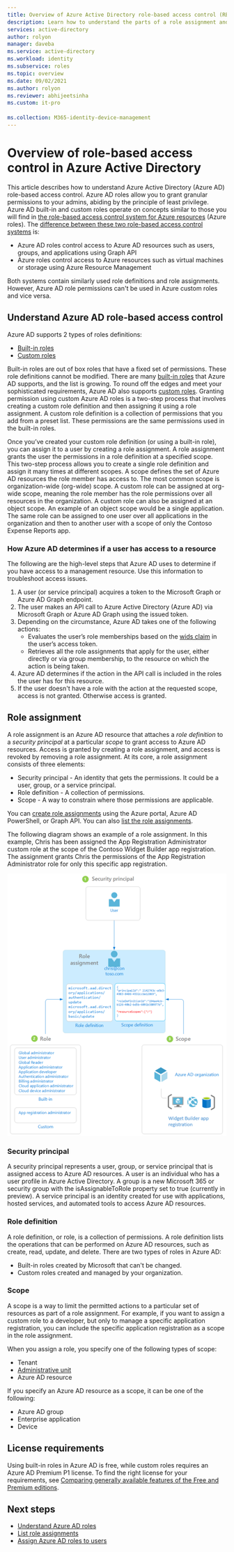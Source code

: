```yaml
---
title: Overview of Azure Active Directory role-based access control (RBAC)
description: Learn how to understand the parts of a role assignment and restricted scope in Azure Active Directory.
services: active-directory
author: rolyon
manager: daveba
ms.service: active-directory
ms.workload: identity
ms.subservice: roles
ms.topic: overview
ms.date: 09/02/2021
ms.author: rolyon
ms.reviewer: abhijeetsinha
ms.custom: it-pro

ms.collection: M365-identity-device-management
---
```


# Overview of role-based access control in Azure Active Directory

This article describes how to understand Azure Active Directory (Azure AD) role-based access control. Azure AD roles allow you to grant granular permissions to your admins, abiding by the principle of least privilege. Azure AD built-in and custom roles operate on concepts similar to those you will find in [the role-based access control system for Azure resources](../../role-based-access-control/overview.md) (Azure roles). The [difference between these two role-based access control systems](../../role-based-access-control/rbac-and-directory-admin-roles.md) is:

- Azure AD roles control access to Azure AD resources such as users, groups, and applications using Graph API
- Azure roles control access to Azure resources such as virtual machines or storage using Azure Resource Management

Both systems contain similarly used role definitions and role assignments. However, Azure AD role permissions can't be used in Azure custom roles and vice versa.

## Understand Azure AD role-based access control
Azure AD supports 2 types of roles definitions:
* [Built-in roles](./permissions-reference.md)
* [Custom roles](./custom-create.md)

Built-in roles are out of box roles that have a fixed set of permissions. These role definitions cannot be modified. There are many [built-in roles](./permissions-reference.md) that Azure AD supports, and the list is growing. To round off the edges and meet your sophisticated requirements, Azure AD also supports [custom roles](./custom-create.md). Granting permission using custom Azure AD roles is a two-step process that involves creating a custom role definition and then assigning it using a role assignment. A custom role definition is a collection of permissions that you add from a preset list. These permissions are the same permissions used in the built-in roles.  

Once you’ve created your custom role definition (or using a built-in role), you can assign it to a user by creating a role assignment. A role assignment grants the user the permissions in a role definition at a specified scope. This two-step process allows you to create a single role definition and assign it many times at different scopes. A scope defines the set of Azure AD resources the role member has access to. The most common scope is organization-wide (org-wide) scope. A custom role can be assigned at org-wide scope, meaning the role member has the role permissions over all resources in the organization. A custom role can also be assigned at an object scope. An example of an object scope would be a single application. The same role can be assigned to one user over all applications in the organization and then to another user with a scope of only the Contoso Expense Reports app.  

### How Azure AD determines if a user has access to a resource

The following are the high-level steps that Azure AD uses to determine if you have access to a management resource. Use this information to troubleshoot access issues.

1. A user (or service principal) acquires a token to the Microsoft Graph or Azure AD Graph endpoint.
1. The user makes an API call to Azure Active Directory (Azure AD) via Microsoft Graph or Azure AD Graph using the issued token.
1. Depending on the circumstance, Azure AD takes one of the following actions:
   - Evaluates the user’s role memberships based on the [wids claim](../../active-directory-b2c/access-tokens.md) in the user’s access token.
   - Retrieves all the role assignments that apply for the user, either directly or via group membership, to the resource on which the action is being taken.
1. Azure AD determines if the action in the API call is included in the roles the user has for this resource.
1. If the user doesn't have a role with the action at the requested scope, access is not granted. Otherwise access is granted.

## Role assignment

A role assignment is an Azure AD resource that attaches a *role definition* to a *security principal* at a particular *scope* to grant access to Azure AD resources. Access is granted by creating a role assignment, and access is revoked by removing a role assignment. At its core, a role assignment consists of three elements:

- Security principal - An identity that gets the permissions. It could be a user, group, or a service principal. 
- Role definition - A collection of permissions. 
- Scope - A way to constrain where those permissions are applicable.

You can [create role assignments](manage-roles-portal.md) using the Azure portal, Azure AD PowerShell, or Graph API. You can also [list the role assignments](view-assignments.md).

The following diagram shows an example of a role assignment. In this example, Chris has been assigned the App Registration Administrator custom role at the scope of the Contoso Widget Builder app registration. The assignment grants Chris the permissions of the App Registration Administrator role for only this specific app registration.

![Role assignment is how permissions are enforced and has three parts.](./media/custom-overview/rbac-overview.png)

### Security principal

A security principal represents a user, group, or service principal that is assigned access to Azure AD resources. A user is an individual who has a user profile in Azure Active Directory. A group is a new Microsoft 365 or security group with the isAssignableToRole property set to true (currently in preview). A service principal is an identity created for use with applications, hosted services, and automated tools to access Azure AD resources.

### Role definition

A role definition, or role, is a collection of permissions. A role definition lists the operations that can be performed on Azure AD resources, such as create, read, update, and delete. There are two types of roles in Azure AD:

- Built-in roles created by Microsoft that can't be changed.
- Custom roles created and managed by your organization.

### Scope

A scope is a way to limit the permitted actions to a particular set of resources as part of a role assignment. For example, if you want to assign a custom role to a developer, but only to manage a specific application registration, you can include the specific application registration as a scope in the role assignment.

When you assign a role, you specify one of the following types of scope:

- Tenant
- [Administrative unit](administrative-units.md)
- Azure AD resource

If you specify an Azure AD resource as a scope, it can be one of the following:

- Azure AD group
- Enterprise application
- Device

## License requirements

Using built-in roles in Azure AD is free, while custom roles requires an Azure AD Premium P1 license. To find the right license for your requirements, see [Comparing generally available features of the Free and Premium editions](https://www.microsoft.com/security/business/identity-access-management/azure-ad-pricing).

## Next steps

- [Understand Azure AD roles](concept-understand-roles.md)
- [List role assignments](view-assignments.md)
- [Assign Azure AD roles to users](manage-roles-portal.md)
